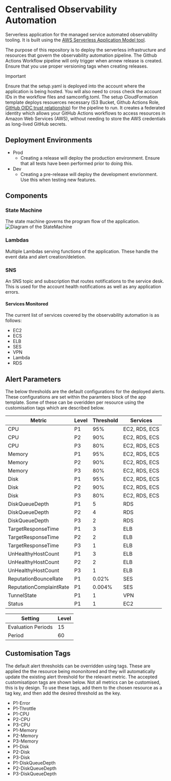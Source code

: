 # Centralised Observability Automation #
Serverless application for the managed service automated observability tooling. It is built using the [AWS Serverless Application Model tool](https://aws.amazon.com/serverless/sam/).

The purpose of this repository is to deploy the serverless infrastructure and resources that govern the observability automation pipeline. The Github Actions Workflow pipeline will only trigger when annew release is created. Ensure that you use proper versioning tags when creating releases.

> [!IMPORTANT]
> Ensure that the setup.yaml is deployed into the account where the application is being hosted. You will also need to cross check the account IDs in the workflow files and samconfig.toml. The setup CloudFormation template deploys resouerces necessary (S3 Bucket, Github Actions Role, [GitHub OIDC trust relationship](https://docs.github.com/en/actions/deployment/security-hardening-your-deployments/configuring-openid-connect-in-amazon-web-services)) for the pipeline to run. It creates a federated identity  which allows your GitHub Actions workflows to access resources in Amazon Web Services (AWS), without needing to store the AWS credentials as long-lived GitHub secrets.

## Deployment Environments
- Prod
    - Creating a release will deploy the production environment. Ensure that all tests have been performed prior to doing this.
- Dev
    - Creating a pre-release will deploy the development envrionment. Use this when testing new features.

## Components

### State Machine
The state machine governs the program flow of the application. 
![Diagram of the StateMachine](https://github.com/ReburaIT/centralised-observability-automation/blob/main/images/statemachine.png)

### Lambdas 
Multiple Lambdas serving functions of the application. These handle the event data and alert creation/deletion.

### SNS
An SNS topic and subscription that routes notifications to the service desk. This is used for the account health notifications as well as any application errors. 

#### Services Monitored
The current list of services covered by the observability automation is as follows:
- EC2
- ECS
- ELB
- SES
- VPN
- Lambda
- RDS

## Alert Parameters
The below thresholds are the default configurations for the deployed alerts. These configurations are set within the paramters block of the app template. Some of these can be overidden per resource using the customisation tags which are described below.

| Metric                 | Level  | Threshold | Services     |
|------------------------|--------|-----------|--------------| 
| CPU                    | P1     | 95%       | EC2, RDS, ECS|
| CPU                    | P2     | 90%       | EC2, RDS, ECS|
| CPU                    | P3     | 80%       | EC2, RDS, ECS|
| Memory                 | P1     | 95%       | EC2, RDS, ECS|
| Memory                 | P2     | 90%       | EC2, RDS, ECS|
| Memory                 | P3     | 80%       | EC2, RDS, ECS|
| Disk                   | P1     | 95%       | EC2, RDS, ECS|
| Disk                   | P2     | 90%       | EC2, RDS, ECS|
| Disk                   | P3     | 80%       | EC2, RDS, ECS|
| DiskQueueDepth         | P1     | 5         | RDS          |
| DiskQueueDepth         | P2     | 4         | RDS          |
| DiskQueueDepth         | P3     | 2         | RDS          |
| TargetResponseTime     | P1     | 3         | ELB          |
| TargetResponseTime     | P2     | 2         | ELB          |
| TargetResponseTime     | P3     | 1         | ELB          |
| UnHealthyHostCount     | P1     | 3         | ELB          |
| UnHealthyHostCount     | P2     | 2         | ELB          |
| UnHealthyHostCount     | P3     | 1         | ELB          |
| ReputationBounceRate   | P1     | 0.02%     | SES          |
| ReputationComplaintRate| P1     | 0.004%    | SES          |
| TunnelState            | P1     | 1         | VPN          |
| Status                 | P1     | 1         | EC2


| Setting           | Level  |
|-------------------|--------|
| Evaluation Periods| 15     |
| Period            | 60     |

## Customisation Tags
The default alert thresholds can be overridden using tags. These are applied the the resource being mononitored and they will automatically update the existing alert threshold for the relevant metric. The accepted customisatipon tags are shown below. Not all metrics can be customised, this is by design. To use these tags, add them to the chosen resource as a tag key, and then add the desired threshold as the key.

- P1-Error
- P1-Throttle
- P1-CPU
- P2-CPU
- P3-CPU
- P1-Memory
- P2-Memory
- P3-Memory
- P1-Disk
- P2-Disk
- P3-Disk
- P1-DiskQueueDepth
- P2-DiskQueueDepth
- P3-DiskQueueDepth
